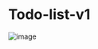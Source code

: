 # Todo-list-v1

![image](https://user-images.githubusercontent.com/77660268/190071583-0d7423bf-6a85-42b3-912c-b01af3db4e6f.png)
